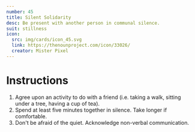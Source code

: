 ```yaml
---
number: 45
title: Silent Solidarity
desc: Be present with another person in communal silence.
suit: stillness
icon:
  src: img/cards/icon_45.svg
  link: https://thenounproject.com/icon/33026/
  creator: Mister Pixel
---
```

# Instructions
1. Agree upon an activity to do with a friend (i.e. taking a walk, sitting under a tree, having a cup of tea).
2. Spend at least five minutes together in silence. Take longer if comfortable.
3. Don't be afraid of the quiet. Acknowledge non-verbal communication.